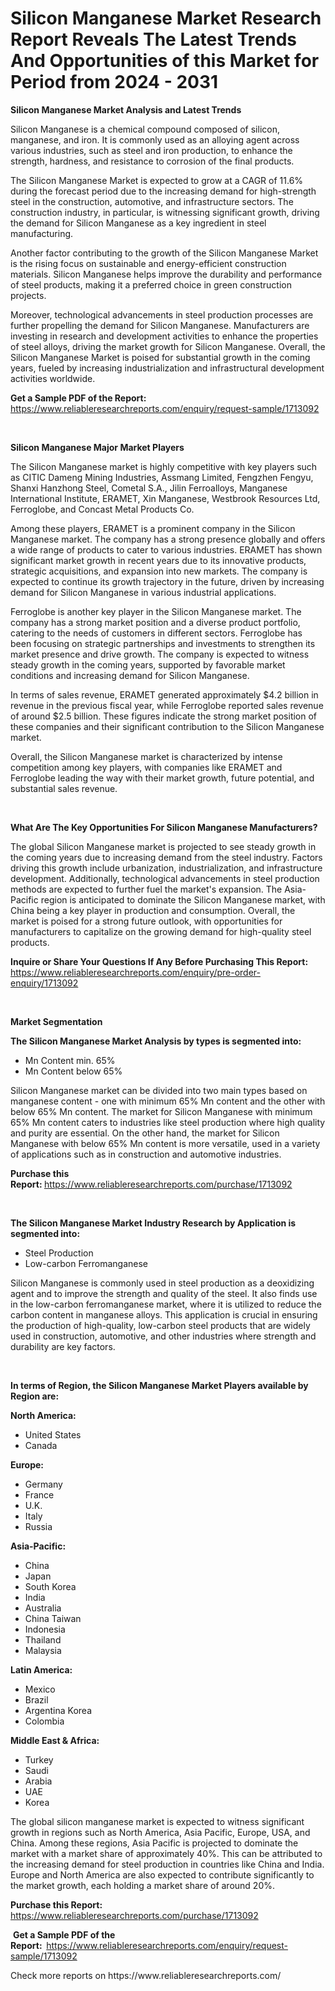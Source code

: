 <p><h1>Silicon Manganese Market Research Report Reveals The Latest Trends And Opportunities of this Market for Period from 2024 - 2031</h1></p><p><strong>Silicon Manganese Market Analysis and Latest Trends</strong></p>
<p><p>Silicon Manganese is a chemical compound composed of silicon, manganese, and iron. It is commonly used as an alloying agent across various industries, such as steel and iron production, to enhance the strength, hardness, and resistance to corrosion of the final products.</p><p>The Silicon Manganese Market is expected to grow at a CAGR of 11.6% during the forecast period due to the increasing demand for high-strength steel in the construction, automotive, and infrastructure sectors. The construction industry, in particular, is witnessing significant growth, driving the demand for Silicon Manganese as a key ingredient in steel manufacturing.</p><p>Another factor contributing to the growth of the Silicon Manganese Market is the rising focus on sustainable and energy-efficient construction materials. Silicon Manganese helps improve the durability and performance of steel products, making it a preferred choice in green construction projects.</p><p>Moreover, technological advancements in steel production processes are further propelling the demand for Silicon Manganese. Manufacturers are investing in research and development activities to enhance the properties of steel alloys, driving the market growth for Silicon Manganese. Overall, the Silicon Manganese Market is poised for substantial growth in the coming years, fueled by increasing industrialization and infrastructural development activities worldwide.</p></p>
<p><strong>Get a Sample PDF of the Report:&nbsp;</strong> <a href="https://www.reliableresearchreports.com/enquiry/request-sample/1713092">https://www.reliableresearchreports.com/enquiry/request-sample/1713092</a></p>
<p>&nbsp;</p>
<p><strong>Silicon Manganese Major Market Players</strong></p>
<p><p>The Silicon Manganese market is highly competitive with key players such as CITIC Dameng Mining Industries, Assmang Limited, Fengzhen Fengyu, Shanxi Hanzhong Steel, Cometal S.A., Jilin Ferroalloys, Manganese International Institute, ERAMET, Xin Manganese, Westbrook Resources Ltd, Ferroglobe, and Concast Metal Products Co.</p><p>Among these players, ERAMET is a prominent company in the Silicon Manganese market. The company has a strong presence globally and offers a wide range of products to cater to various industries. ERAMET has shown significant market growth in recent years due to its innovative products, strategic acquisitions, and expansion into new markets. The company is expected to continue its growth trajectory in the future, driven by increasing demand for Silicon Manganese in various industrial applications.</p><p>Ferroglobe is another key player in the Silicon Manganese market. The company has a strong market position and a diverse product portfolio, catering to the needs of customers in different sectors. Ferroglobe has been focusing on strategic partnerships and investments to strengthen its market presence and drive growth. The company is expected to witness steady growth in the coming years, supported by favorable market conditions and increasing demand for Silicon Manganese.</p><p>In terms of sales revenue, ERAMET generated approximately $4.2 billion in revenue in the previous fiscal year, while Ferroglobe reported sales revenue of around $2.5 billion. These figures indicate the strong market position of these companies and their significant contribution to the Silicon Manganese market.</p><p>Overall, the Silicon Manganese market is characterized by intense competition among key players, with companies like ERAMET and Ferroglobe leading the way with their market growth, future potential, and substantial sales revenue.</p></p>
<p>&nbsp;</p>
<p><strong>What Are The Key Opportunities For Silicon Manganese Manufacturers?</strong></p>
<p><p>The global Silicon Manganese market is projected to see steady growth in the coming years due to increasing demand from the steel industry. Factors driving this growth include urbanization, industrialization, and infrastructure development. Additionally, technological advancements in steel production methods are expected to further fuel the market's expansion. The Asia-Pacific region is anticipated to dominate the Silicon Manganese market, with China being a key player in production and consumption. Overall, the market is poised for a strong future outlook, with opportunities for manufacturers to capitalize on the growing demand for high-quality steel products.</p></p>
<p><strong>Inquire or Share Your Questions If Any Before Purchasing This Report:</strong> <a href="https://www.reliableresearchreports.com/enquiry/pre-order-enquiry/1713092">https://www.reliableresearchreports.com/enquiry/pre-order-enquiry/1713092</a></p>
<p>&nbsp;</p>
<p><strong>Market Segmentation</strong></p>
<p><strong>The Silicon Manganese Market Analysis by types is segmented into:</strong></p>
<p><ul><li>Mn Content min. 65%</li><li>Mn Content below 65%</li></ul></p>
<p><p>Silicon Manganese market can be divided into two main types based on manganese content - one with minimum 65% Mn content and the other with below 65% Mn content. The market for Silicon Manganese with minimum 65% Mn content caters to industries like steel production where high quality and purity are essential. On the other hand, the market for Silicon Manganese with below 65% Mn content is more versatile, used in a variety of applications such as in construction and automotive industries.</p></p>
<p><strong>Purchase this Report:&nbsp;</strong><a href="https://www.reliableresearchreports.com/purchase/1713092">https://www.reliableresearchreports.com/purchase/1713092</a></p>
<p>&nbsp;</p>
<p><strong>The Silicon Manganese Market Industry Research by Application is segmented into:</strong></p>
<p><ul><li>Steel Production</li><li>Low-carbon Ferromanganese</li></ul></p>
<p><p>Silicon Manganese is commonly used in steel production as a deoxidizing agent and to improve the strength and quality of the steel. It also finds use in the low-carbon ferromanganese market, where it is utilized to reduce the carbon content in manganese alloys. This application is crucial in ensuring the production of high-quality, low-carbon steel products that are widely used in construction, automotive, and other industries where strength and durability are key factors.</p></p>
<p>&nbsp;</p>
<p><strong>In terms of Region, the Silicon Manganese Market Players available by Region are:</strong></p>
<p>
    <p> <strong> North America: </strong>
        <ul>
            <li>United States</li>
            <li>Canada</li>
        </ul>
        </p> 
    <p> <strong> Europe: </strong>
        <ul>
            <li>Germany</li>
            <li>France</li>
            <li>U.K.</li>
            <li>Italy</li>
            <li>Russia</li>
        </ul>
        </p> 
    <p> <strong> Asia-Pacific: </strong>
        <ul>
            <li>China</li>
            <li>Japan</li>
            <li>South Korea</li>
            <li>India</li>
            <li>Australia</li>
            <li>China Taiwan</li>
            <li>Indonesia</li>
            <li>Thailand</li>
            <li>Malaysia</li>
        </ul>
        </p> 
    <p> <strong> Latin America: </strong>
        <ul>
            <li>Mexico</li>
            <li>Brazil</li>
            <li>Argentina Korea</li>
            <li>Colombia</li>
        </ul>
        </p> 
    <p> <strong> Middle East & Africa: </strong>
        <ul>
            <li>Turkey</li>
            <li>Saudi</li>
            <li>Arabia</li>
            <li>UAE</li>
            <li>Korea</li>
        </ul>
    </p>
    </p>
<p><p>The global silicon manganese market is expected to witness significant growth in regions such as North America, Asia Pacific, Europe, USA, and China. Among these regions, Asia Pacific is projected to dominate the market with a market share of approximately 40%. This can be attributed to the increasing demand for steel production in countries like China and India. Europe and North America are also expected to contribute significantly to the market growth, each holding a market share of around 20%.</p></p>
<p><strong>Purchase this Report: </strong><a href="https://www.reliableresearchreports.com/purchase/1713092">https://www.reliableresearchreports.com/purchase/1713092</a></p>
<p>&nbsp;<strong>Get a Sample PDF of the Report:&nbsp;&nbsp;</strong><a href="https://www.reliableresearchreports.com/enquiry/request-sample/1713092">https://www.reliableresearchreports.com/enquiry/request-sample/1713092</a></p>
<p><strong></strong></p>
<p>Check more reports on https://www.reliableresearchreports.com/</p>